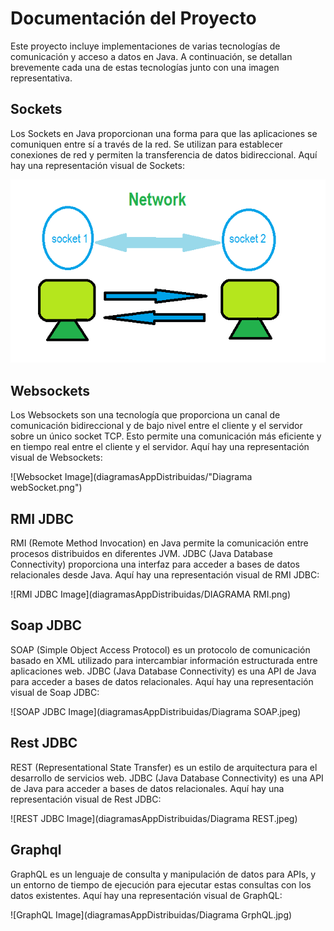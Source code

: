 # Documentación del Proyecto

Este proyecto incluye implementaciones de varias tecnologías de comunicación y acceso a datos en Java. A continuación, se detallan brevemente cada una de estas tecnologías junto con una imagen representativa.

## Sockets

Los Sockets en Java proporcionan una forma para que las aplicaciones se comuniquen entre sí a través de la red. Se utilizan para establecer conexiones de red y permiten la transferencia de datos bidireccional. Aquí hay una representación visual de Sockets:

![Socket Image](diagramasAppDistribuidas/Socket.png)

## Websockets

Los Websockets son una tecnología que proporciona un canal de comunicación bidireccional y de bajo nivel entre el cliente y el servidor sobre un único socket TCP. Esto permite una comunicación más eficiente y en tiempo real entre el cliente y el servidor. Aquí hay una representación visual de Websockets:

![Websocket Image](diagramasAppDistribuidas/"Diagrama webSocket.png")

## RMI JDBC

RMI (Remote Method Invocation) en Java permite la comunicación entre procesos distribuidos en diferentes JVM. JDBC (Java Database Connectivity) proporciona una interfaz para acceder a bases de datos relacionales desde Java. Aquí hay una representación visual de RMI JDBC:

![RMI JDBC Image](diagramasAppDistribuidas/DIAGRAMA RMI.png)

## Soap JDBC

SOAP (Simple Object Access Protocol) es un protocolo de comunicación basado en XML utilizado para intercambiar información estructurada entre aplicaciones web. JDBC (Java Database Connectivity) es una API de Java para acceder a bases de datos relacionales. Aquí hay una representación visual de Soap JDBC:

![SOAP JDBC Image](diagramasAppDistribuidas/Diagrama SOAP.jpeg)

## Rest JDBC

REST (Representational State Transfer) es un estilo de arquitectura para el desarrollo de servicios web. JDBC (Java Database Connectivity) es una API de Java para acceder a bases de datos relacionales. Aquí hay una representación visual de Rest JDBC:

![REST JDBC Image](diagramasAppDistribuidas/Diagrama REST.jpeg)

## Graphql

GraphQL es un lenguaje de consulta y manipulación de datos para APIs, y un entorno de tiempo de ejecución para ejecutar estas consultas con los datos existentes. Aquí hay una representación visual de GraphQL:

![GraphQL Image](diagramasAppDistribuidas/Diagrama GrphQL.jpg)
